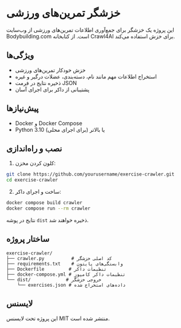 # خزشگر تمرین‌های ورزشی

این پروژه یک خزشگر برای جمع‌آوری اطلاعات تمرین‌های ورزشی از وب‌سایت Bodybuilding.com است. از کتابخانه Crawl4AI برای خزش استفاده می‌کند.

## ویژگی‌ها

- خزش خودکار تمرین‌های ورزشی
- استخراج اطلاعات مهم مانند نام، دسته‌بندی، عضلات درگیر و غیره
- ذخیره نتایج در فرمت JSON
- پشتیبانی از داکر برای اجرای آسان

## پیش‌نیازها

- Docker و Docker Compose
- Python 3.10 یا بالاتر (برای اجرای محلی)

## نصب و راه‌اندازی

1. کلون کردن مخزن:
```bash
git clone https://github.com/yourusername/exercise-crawler.git
cd exercise-crawler
```

2. ساخت و اجرای داکر:
```bash
docker compose build crawler
docker compose run --rm crawler
```

نتایج در پوشه `dist` ذخیره خواهند شد.

## ساختار پروژه

```
exercise-crawler/
├── crawler.py          # کد اصلی خزشگر
├── requirements.txt    # وابستگی‌های پایتون
├── Dockerfile         # تنظیمات داکر
├── docker-compose.yml # تنظیمات داکر کامپوز
└── dist/             # خروجی خزشگر
    └── exercises.json # داده‌های استخراج شده
```

## لایسنس

این پروژه تحت لایسنس MIT منتشر شده است.
